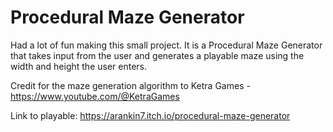 # Procedural Maze Generator
Had a lot of fun making this small project. It is a Procedural Maze Generator that takes input from the user and generates a playable maze using the width and height the user enters.

Credit for the maze generation algorithm to Ketra Games  - https://www.youtube.com/@KetraGames

Link to playable: https://arankin7.itch.io/procedural-maze-generator
